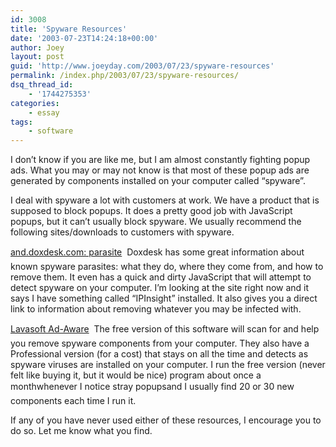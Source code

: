 ```yaml
---
id: 3008
title: 'Spyware Resources'
date: '2003-07-23T14:24:18+00:00'
author: Joey
layout: post
guid: 'http://www.joeyday.com/2003/07/23/spyware-resources'
permalink: /index.php/2003/07/23/spyware-resources/
dsq_thread_id:
    - '1744275353'
categories:
    - essay
tags:
    - software
---
```


I don’t know if you are like me, but I am almost constantly fighting popup ads. What you may or may not know is that most of these popup ads are generated by components installed on your computer called “spyware”.

I deal with spyware a lot with customers at work. We have a product that is supposed to block popups. It does a pretty good job with JavaScript popups, but it can’t usually block spyware. We usually recommend the following sites/downloads to customers with spyware.

[and.doxdesk.com: parasite](http://www.doxdesk.com/parasite) &#151; Doxdesk has some great information about known spyware parasites: what they do, where they come from, and how to remove them. It even has a quick and dirty JavaScript that will attempt to detect spyware on your computer. I’m looking at the site right now and it says I have something called “IPInsight” installed. It also gives you a direct link to information about removing whatever you may be infected with.

[Lavasoft Ad-Aware](http://www.lavasoftusa.com) &#151; The free version of this software will scan for and help you remove spyware components from your computer. They also have a Professional version (for a cost) that stays on all the time and detects as spyware viruses are installed on your computer. I run the free version (never felt like buying it, but it would be nice) program about once a month&#151;whenever I notice stray popups&#151;and I usually find 20 or 30 new components each time I run it.

If any of you have never used either of these resources, I encourage you to do so. Let me know what you find.